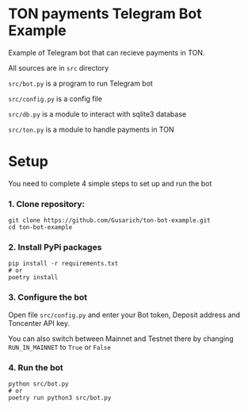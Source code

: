 # TON payments Telegram Bot Example 

Example of Telegram bot that can recieve payments in TON.

All sources are in `src` directory

`src/bot.py` is a program to run Telegram bot

`src/config.py` is a config file

`src/db.py` is a module to interact with sqlite3 database

`src/ton.py` is a module to handle payments in TON

# Setup
You need to complete 4 simple steps to set up and run the bot
### 1. Clone repository:
    git clone https://github.com/Gusarich/ton-bot-example.git
    cd ton-bot-example
### 2. Install PyPi packages
    pip install -r requirements.txt
    # or
    poetry install
### 3. Configure the bot
Open file `src/config.py` and enter your Bot token, Deposit address and Toncenter API key.

You can also switch between Mainnet and Testnet there by changing `RUN_IN_MAINNET` to `True` or `False`
### 4. Run the bot
    python src/bot.py
    # or
    poetry run python3 src/bot.py

